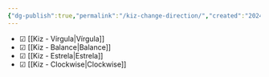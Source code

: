 ```yaml
---
{"dg-publish":true,"permalink":"/kiz-change-direction/","created":"2024-09-16T18:44:46.396-04:00","updated":"2024-09-19T15:07:41.129-04:00"}
---
```



- ☑ [[Kiz - Vírgula\|Vírgula]]
- ☑ [[Kiz - Balance\|Balance]]
- ☑ [[Kiz - Estrela\|Estrela]]
- ☑ [[Kiz - Clockwise\|Clockwise]]
